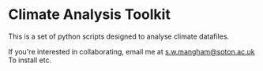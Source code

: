 # Climate Analysis Toolkit

This is a set of python scripts designed to analyse climate datafiles.

If you're interested in collaborating, email me at s.w.mangham@soton.ac.uk
To install etc.

